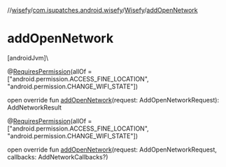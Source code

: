 //[wisefy](../../../index.md)/[com.isupatches.android.wisefy](../index.md)/[Wisefy](index.md)/[addOpenNetwork](add-open-network.md)

# addOpenNetwork

[androidJvm]\

@[RequiresPermission](https://developer.android.com/reference/kotlin/androidx/annotation/RequiresPermission.html)(allOf = [&quot;android.permission.ACCESS_FINE_LOCATION&quot;, &quot;android.permission.CHANGE_WIFI_STATE&quot;])

open override fun [addOpenNetwork](add-open-network.md)(request: AddOpenNetworkRequest): AddNetworkResult

@[RequiresPermission](https://developer.android.com/reference/kotlin/androidx/annotation/RequiresPermission.html)(allOf = [&quot;android.permission.ACCESS_FINE_LOCATION&quot;, &quot;android.permission.CHANGE_WIFI_STATE&quot;])

open override fun [addOpenNetwork](add-open-network.md)(request: AddOpenNetworkRequest, callbacks: AddNetworkCallbacks?)
